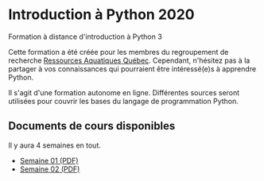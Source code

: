 # Introduction à Python 2020


Formation à distance d'introduction à Python 3

Cette formation a été créée pour les membres du regroupement de
recherche [Ressources Aquatiques Québec](https://raq.uqar.ca/).
Cependant, n'hésitez pas à la partager à vos connaissances qui
pourraient être intéressé(e)s à apprendre Python.

Il s'agit d'une formation autonome en ligne. Différentes sources seront
utilisées pour couvrir les bases du langage de programmation Python.

## Documents de cours disponibles

Il y aura 4 semaines en tout.

- [Semaine 01 (PDF)](https://github.com/enormandeau/intro_python_2020/raw/master/intro_python_2020_semaine_01.pdf)
- [Semaine 02 (PDF)](https://github.com/enormandeau/intro_python_2020/raw/master/intro_python_2020_semaine_02.pdf)
